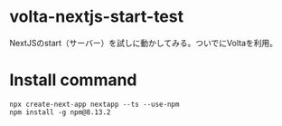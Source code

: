 # volta-nextjs-start-test
NextJSのstart（サーバー）を試しに動かしてみる。ついでにVoltaを利用。

# Install command
```
npx create-next-app nextapp --ts --use-npm
npm install -g npm@8.13.2
```